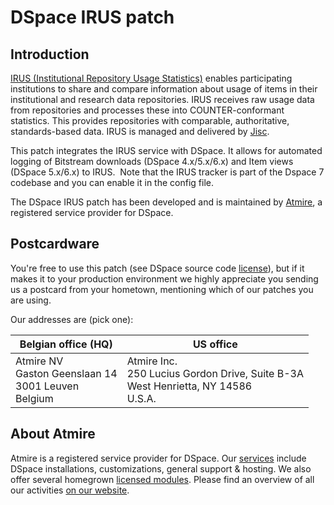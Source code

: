 # DSpace IRUS patch

## Introduction

[IRUS (Institutional Repository Usage Statistics)](https://irus.jisc.ac.uk/) enables participating institutions to share and compare information about usage of items in their institutional and research data repositories. IRUS receives raw usage data from repositories and processes these into COUNTER-conformant statistics. This provides repositories with comparable, authoritative, standards-based data. IRUS is managed and delivered by [Jisc](https://www.jisc.ac.uk/).

This patch integrates the IRUS service with DSpace. It allows for automated logging of Bitstream downloads (DSpace 4.x/5.x/6.x) and Item views (DSpace 5.x/6.x) to IRUS.  Note that the IRUS tracker is part of the Dspace 7 codebase and you can enable it in the config file.

The DSpace IRUS patch has been developed and is maintained by [Atmire](https://www.atmire.com/), a registered service provider for DSpace.


## Postcardware

You're free to use this patch (see DSpace source code [license](https://github.com/atmire/IRUS/blob/master/LICENSE)), but if it makes it to your production environment we highly appreciate you sending us a postcard from your hometown, mentioning which of our patches you are using.

Our addresses are (pick one):

| Belgian office (HQ) | US office |
|---------------------|-----------|
| Atmire NV<br>Gaston Geenslaan 14<br>3001 Leuven<br>Belgium | Atmire Inc.<br>250 Lucius Gordon Drive, Suite B-3A<br>West Henrietta, NY 14586<br>U.S.A. |

## About Atmire

Atmire is a registered service provider for DSpace. Our [services](https://www.atmire.com/services) include DSpace installations, customizations, general support & hosting. We also offer several  homegrown [licensed modules](https://www.atmire.com/modules). Please find an overview of all our activities [on our website](https://www.atmire.com).
